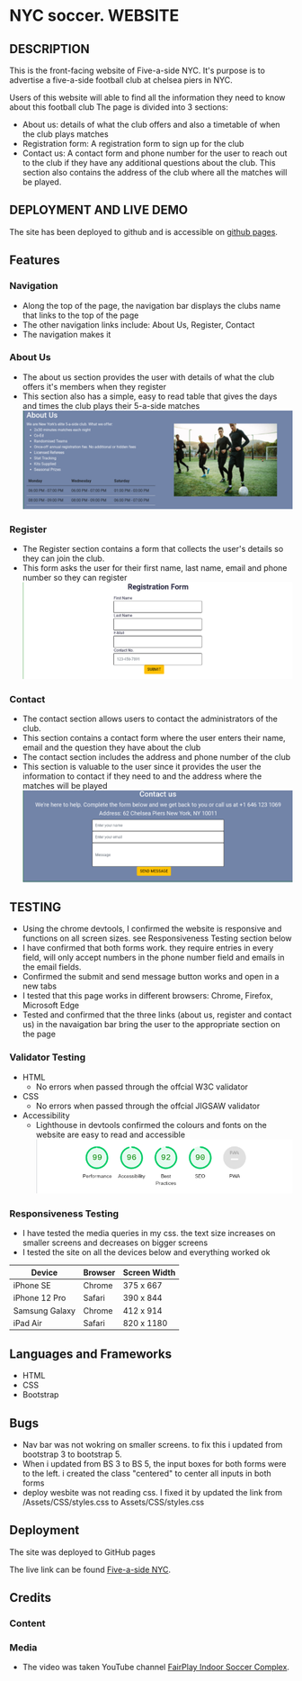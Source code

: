 # NYC soccer. WEBSITE

## DESCRIPTION

This is the front-facing website of Five-a-side NYC. It's purpose is to advertise a five-a-side football club at chelsea piers in NYC.

Users of this website will able to find all the information they need to know about this football club
The page is divided into 3 sections:

-   About us: details of what the club offers and also a timetable of when the club plays matches
-   Registration form: A registration form to sign up for the club
-   Contact us: A contact form and phone number for the user to reach out to the club if they have any additional      questions about the club. This section also contains the address of the club where all the matches will be played.


## DEPLOYMENT AND LIVE DEMO

The site has been deployed to github and is accessible on [github pages]( https://jcurran1289.github.io/PP1-FiveASideNYC/).

## Features

### Navigation

-  Along the top of the page, the navigation bar displays the clubs name that links to the top of the page 
-  The other navigation links include: About Us, Register, Contact
-  The navigation makes it

### About Us
- The about us section provides the user with details of what the club offers it's members when they register
- This section also has a simple, easy to read table that gives the days and times the club plays their 5-a-side matches
![about-us screenshot](Assets/images/about-us.PNG)

### Register
- The Register section contains a form that collects the user's details so they can join the club.
- This form asks the user for their first name, last name, email and phone number so they can register
![register screenshot](Assets/images/register.png)

### Contact
- The contact section allows users to contact the administrators of the club. 
- This section contains a contact form where the user enters their name, email and the question they have about the club
- The contact section includes the address and phone number of the club
- This section is valuable to the user since it provides the user the information to contact if they need to and the address where the matches will be played
![contact screenshot](Assets/images/contact.png)

## TESTING

- Using the chrome devtools, I confirmed the website is responsive and functions on all screen sizes. see Responsiveness Testing section below
- I have confirmed that both forms work. they require entries in every field, will only accept numbers in the phone number field and emails in the email fields.
- Confirmed the submit and send message button works and open in a new tabs 
- I tested that this page works in different browsers: Chrome, Firefox, Microsoft Edge 
- Tested and confirmed that the three links (about us, register and contact us) in the navaigation bar bring the user to the appropriate section on the page 

### Validator Testing

- HTML
    - No errors when passed through the offcial W3C validator
- CSS
    - No errors when passed through the offcial JIGSAW validator
- Accessibility
    - Lighthouse in devtools confirmed the colours and fonts on the website are easy to read and accessible
![contact screenshot](Assets/images/performance.png)

### Responsiveness Testing
- I have tested the media queries in my css. the text size increases on smaller screens and decreases on bigger screens
- I tested the site on all the devices below and everything worked ok

| Device         | Browser | Screen Width |
|----------------|---------|--------------|
| iPhone SE      | Chrome  | 375 x 667    |
| iPhone 12 Pro  | Safari  | 390 x 844    |
| Samsung Galaxy | Chrome  | 412 x 914    |
| iPad Air       | Safari  | 820 x 1180   |


## Languages and Frameworks

-   HTML
-   CSS
-   Bootstrap

## Bugs
 - Nav bar was not wokring on smaller screens. to fix this i updated from bootstrap 3 to bootstrap 5.
 - When i updated from BS 3 to BS 5, the input boxes for both forms were to the left. i created the class "centered" to center all inputs in both forms
 - deploy wesbite was not reading css. I fixed it by updated the link from /Assets/CSS/styles.css to Assets/CSS/styles.css


## Deployment
The site was deployed to GitHub pages

The live link can be found [Five-a-side NYC]( https://jcurran1289.github.io/PP1-FiveASideNYC/).

## Credits
### Content
### Media
- The video was taken YouTube channel  [FairPlay Indoor Soccer Complex](https://www.youtube.com/channel/UCnKTEhr_UrLvtZlE-_wPkTw).